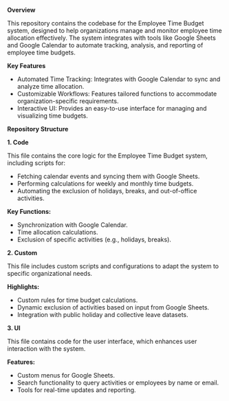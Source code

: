 **Overview**

This repository contains the codebase for the Employee Time Budget system, designed to help organizations manage and monitor employee time allocation effectively. The system integrates with tools like Google Sheets and Google Calendar to automate tracking, analysis, and reporting of employee time budgets.

**Key Features**

- Automated Time Tracking: Integrates with Google Calendar to sync and analyze time allocation.
- Customizable Workflows: Features tailored functions to accommodate organization-specific requirements.
- Interactive UI: Provides an easy-to-use interface for managing and visualizing time budgets.

**Repository Structure**

**1. Code**

This file contains the core logic for the Employee Time Budget system, including scripts for:
- Fetching calendar events and syncing them with Google Sheets.
- Performing calculations for weekly and monthly time budgets.
- Automating the exclusion of holidays, breaks, and out-of-office activities.

**Key Functions:**

- Synchronization with Google Calendar.
- Time allocation calculations.
- Exclusion of specific activities (e.g., holidays, breaks).


**2. Custom**

This file includes custom scripts and configurations to adapt the system to specific organizational needs.

**Highlights:**

- Custom rules for time budget calculations.
- Dynamic exclusion of activities based on input from Google Sheets.
- Integration with public holiday and collective leave datasets.

**3. UI**

This file contains code for the user interface, which enhances user interaction with the system.

**Features:**

- Custom menus for Google Sheets.
- Search functionality to query activities or employees by name or email.
- Tools for real-time updates and reporting.
